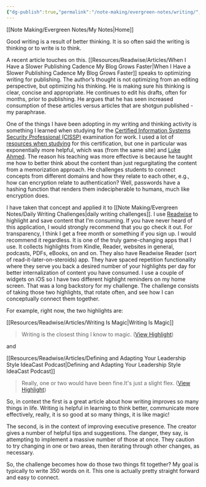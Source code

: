 ```yaml
---
{"dg-publish":true,"permalink":"/note-making/evergreen-notes/writing/","tags":["writing"],"created":"","updated":""}
---
```


[[Note Making/Evergreen Notes/My Notes\|Home]]

Good writing is a result of better thinking. It is so often said the writing is thinking or to write is to think. 

A recent article touches on this. [[Resources/Readwise/Articles/When I Have a Slower Publishing Cadence My Blog Grows Faster\|When I Have a Slower Publishing Cadence My Blog Grows Faster]] speaks to optimizing writing for publishing. The author’s thought is not optimizing from an editing perspective, but optimizing his thinking. He is making sure his thinking is clear, concise and appropriate. He continues to edit his drafts, often for months, prior to publishing. He argues that he has seen increased consumption of these articles versus articles that are shotgun published - my paraphrase. 

One of the things I have been adopting in my writing and thinking activity is something I learned when studying for the [Certified Information Systems Security Professional (CISSP)](https://www.isc2.org/Certifications/CISSP) examination for work. I used a lot of[ resources when studying](https://www.studynotesandtheory.com/single-post/How-Chad-Cracked-His-CISSP-Exam) for this certification, but one in particular was exponentially more helpful, which was (from the same site) and [Luke Ahmed](https://www.studynotesandtheory.com/). The reason his teaching was more effective is because he taught me how to better think about the content than just regurgitating the content from a memorization approach. He challenges students to connect concepts from different domains and how they relate to each other, e.g., how can encryption relate to authentication?  Well, passwords have a hashing function that renders them indecipherable to humans, much like encryption does.

I have taken that concept and applied it to [[Note Making/Evergreen Notes/Daily Writing Challenges\|daily writing challenges]]. I use [Readwise](https://readwise.io/i/chad35) to highlight and save content that I'm consuming. If you have never heard of this application, I would strongly recommend that you go check it out. For transparency, I think I get a free month or something if you sign up. I would recommend it regardless. It is one of the truly game-changing apps that I use. It collects highlights from Kindle, Reader, websites in general, podcasts, PDFs, eBooks, on and on. They also have Readwise Reader (sort of read-it-later-on-steroids) app. They have spaced repetition functionality where they serve you back a desired number of your highlights per day for better internalization of content you have consumed. I use a couple of widgets on iOS so I have two different highlight reminders on my home screen. That was a long backstory for my challenge. The challenge consists of taking those two highlights, that rotate often, and see how I can conceptually connect them together. 

For example, right now, the two highlights are:

[[Resources/Readwise/Articles/Writing Is Magic\|Writing Is Magic]] 
<div class="transclusion internal-embed is-loaded"><div class="markdown-embed">



> Writing is the closest thing I know to magic. ([View Highlight](https://read.readwise.io/read/01gm5nr1q22582tpcdxzjfhdba))

</div></div>

and

[[Resources/Readwise/Articles/Defining and Adapting Your Leadership Style  IdeaCast  Podcast\|Defining and Adapting Your Leadership Style  IdeaCast  Podcast]] 
<div class="transclusion internal-embed is-loaded"><div class="markdown-embed">



> Really, one or two would have been fine.It's just a slight flex. ([View Highlight](https://read.readwise.io/read/01gm6d3eg99tx4d56xxyt38bag))

</div></div>

So, in context the first is a great article about how writing improves so many things in life. Writing is helpful in learning to think better, communicate more effectively, really, it is so good at so many things, it is like magic!

The second, is in the context of improving executive presence. The creator gives a number of helpful tips and suggestions. The danger, they say, is attempting to implement a massive number of those at once. They caution to try changing in one or two areas, then iterating through other changes, as necessary.

So, the challenge becomes how do those two things fit together? My goal is typically to write 350 words on it. This one is actually pretty straight forward and easy to connect. 